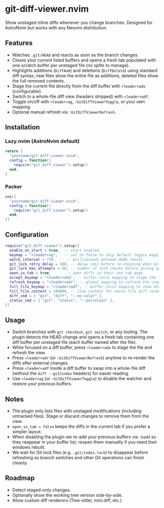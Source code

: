 # git-diff-viewer.nvim

Show unstaged inline diffs whenever you change branches. Designed for AstroNvim but works with any Neovim distribution.

## Features

- Watches `.git/HEAD` and reacts as soon as the branch changes.
- Closes your current listed buffers and opens a fresh tab populated with one scratch buffer per unstaged file (no splits to manage).
- Highlights additions (`DiffAdd`) and deletions (`DiffDelete`) using standard diff syntax; new files show the entire file as additions, deleted files show the full removed contents.
- Stage the current file directly from the diff buffer with `<leader>ada` (configurable).
- Switch to a whole-file diff view (headers stripped) with `<leader>adf`.
- Toggle on/off with `<leader>ag`, `:GitDiffViewerToggle`, or your own mapping.
- Optional manual refresh via `:GitDiffViewerRefresh`.

## Installation

### Lazy.nvim (AstroNvim default)

```lua
return {
  "yourname/git-diff-viewer.nvim",
  config = function()
    require("git_diff_viewer").setup()
  end,
}
```

### Packer

```lua
use({
  "yourname/git-diff-viewer.nvim",
  config = function()
    require("git_diff_viewer").setup()
  end,
})
```

## Configuration

```lua
require("git_diff_viewer").setup({
  enable_on_start = true,  -- start enabled
  keymap = "<leader>ag",   -- set to false to skip default toggle mapping
  watch_interval = 750,     -- milliseconds between HEAD checks
  git_lock_retry_delay = 100, -- delay (ms) before re-checking when Git holds a lock
  git_lock_max_attempts = 50, -- number of lock checks before giving up
  open_in_tab = true,       -- open diffs in their own tab page
  accept_keymap = "<leader>ada", -- buffer-local mapping to stage the file
  refresh_keymap = "<leader>adr", -- global mapping to refresh the view
  full_file_keymap = "<leader>adf", -- buffer-local mapping to show whole-file diff
  full_file_context = 100000, -- line context for whole-file diff rendering
  diff_cmd = { "git", "diff", "--no-color" },
  status_cmd = { "git", "status", "--porcelain" },
})
```

## Usage

- Switch branches with `git checkout`, `git switch`, or any tooling. The plugin detects the HEAD change and opens a fresh tab containing one diff buffer per unstaged file (each buffer named after the file).
- While focused on a diff buffer, press `<leader>ada` to stage the file and refresh the view.
- Press `<leader>adr` (or `:GitDiffViewerRefresh`) anytime to re-render the diffs after external changes.
- Press `<leader>adf` inside a diff buffer to swap into a whole-file diff (without the `diff --git`/`index` headers) for easier reading.
- Use `<leader>ag` (or `:GitDiffViewerToggle`) to disable the watcher and restore your previous buffers.

## Notes

- The plugin only lists files with unstaged modifications (including untracked files). Stage or discard changes to remove them from the view.
- `open_in_tab = false` keeps the diffs in the current tab if you prefer a simpler layout.
- When disabling the plugin we re-add your previous buffers via `:badd` so they reappear in your buffer list; reopen them manually if you need their windows rebuilt.
- We wait for Git lock files (e.g. `.git/index.lock`) to disappear before refreshing so branch switches and other Git operations can finish cleanly.

## Roadmap

- Detect staged-only changes.
- Optionally show the working tree version side-by-side.
- Allow custom diff renderers (Tree-sitter, mini.diff, etc.).
